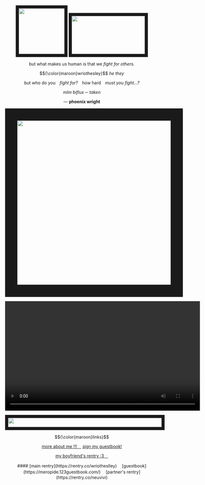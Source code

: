 
<p align="center">
<img src="https://static.wikia.nocookie.net/gensin-impact/images/9/9f/Starlit_Letter_Archive_Icon_Wriothesley.png/revision/latest?cb=20240118215105" width="150" height="150" border="10"/>
<img src="https://64.media.tumblr.com/9507367cda76a0bbee4f7991ed81eddd/e93784e4420155a5-18/s250x400/d9016961304b0af266551e6980c5ab63c3dbe2cd.pnj" width="240" height="125" border="10"/>
</p>

 <p align="center"> but what makes us human is that we <em>fight for others.</em>
 <p align="center">
 $${\color{maroon}wriothesley}$$
  <em>he they</em>
 </p>
 <p align="center">  but who do you <em>fight for?</em> how hard <em>must you fight...?</em>
 <p align="center">
   <em>mlm biflux ─ taken</em>

 </p>
<p align="center"> — <b>phoenix wright</b>
</p>

<p align="center">
<img src="https://cdn.discordapp.com/attachments/1062426540786319370/1130588831431806986/WrioMains_Divider_02.png?ex=65e62766&is=65d3b266&hm=861728b5bcaad7112df37b84b8036ddffb83853b38ea23ab856e35324f93f963&" width="540" height="" border="40" />
</p>

<p align="center">
 <video src= https://github.com/wriotthesley/wriotthesley/assets/135394748/cbce4dac-6623-49c6-b25d-903d07875b36 width="640" height="360" border="10"/>
 <p align="center">
<img src="https://64.media.tumblr.com/9c369ac8a98fe4503fa8860f45cfe979/eeedc803d1006329-01/s540x810/64301aafecee187be7719aaef4f1c0b6b976acb8.pnj" width="540" height="30" border="10"/>
</p>
 <p align="center">
 $${\color{maroon}links}$$
 </p>

<div align="center">

<p align="center">
  <a href="https://rentry.co/wriotheslIey">more about me !!! </a>
  <a href="https://meropide.123guestbook.com/#">sign my guestbook!</a>
</p>
<p align="center">
  <a href="https://rentry.co/neuvivi">my boyfriend's rentry :3 </a>
</p>
#### [main rentry](https://rentry.co/wriotheslIey) ㅤ[guestbook](https://meropide.123guestbook.com/)ㅤ [partner's rentry](https://rentry.co/neuvivi)<p/>
